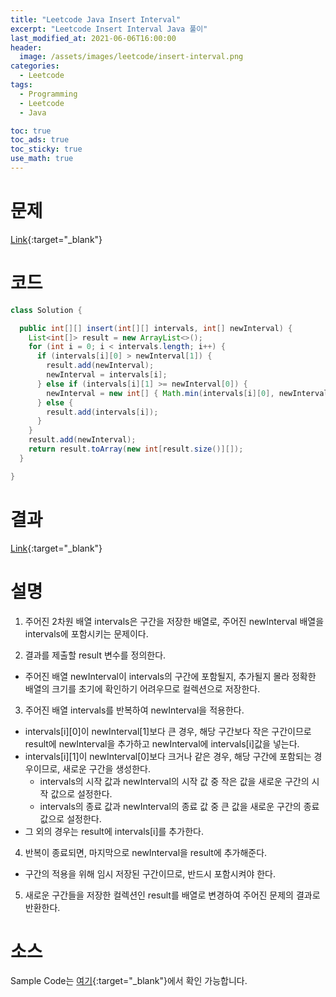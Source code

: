 ```yaml
---
title: "Leetcode Java Insert Interval"
excerpt: "Leetcode Insert Interval Java 풀이"
last_modified_at: 2021-06-06T16:00:00
header:
  image: /assets/images/leetcode/insert-interval.png
categories:
  - Leetcode
tags:
  - Programming
  - Leetcode
  - Java

toc: true
toc_ads: true
toc_sticky: true
use_math: true
---
```

# 문제
[Link](https://leetcode.com/problems/insert-interval/){:target="_blank"}

# 코드
```java
class Solution {

  public int[][] insert(int[][] intervals, int[] newInterval) {
    List<int[]> result = new ArrayList<>();
    for (int i = 0; i < intervals.length; i++) {
      if (intervals[i][0] > newInterval[1]) {
        result.add(newInterval);
        newInterval = intervals[i];
      } else if (intervals[i][1] >= newInterval[0]) {
        newInterval = new int[] { Math.min(intervals[i][0], newInterval[0]), Math.max(intervals[i][1], newInterval[1]) };
      } else {
        result.add(intervals[i]);
      }
    }
    result.add(newInterval);
    return result.toArray(new int[result.size()][]);
  }

}
```

# 결과
[Link](https://leetcode.com/submissions/detail/503746870/){:target="_blank"}

# 설명
1. 주어진 2차원 배열 intervals은 구간을 저장한 배열로, 주어진 newInterval 배열을 intervals에 포함시키는 문제이다.

2. 결과를 제출할 result 변수를 정의한다.
- 주어진 배열 newInterval이 intervals의 구간에 포함될지, 추가될지 몰라 정확한 배열의 크기를 초기에 확인하기 어려우므로 컬렉션으로 저장한다.

3. 주어진 배열 intervals를 반복하여 newInterval을 적용한다.
- intervals[i][0]이 newInterval[1]보다 큰 경우, 해당 구간보다 작은 구간이므로 result에 newInterval을 추가하고 newInterval에 intervals[i]값을 넣는다.
- intervals[i][1]이 newInterval[0]보다 크거나 같은 경우, 해당 구간에 포함되는 경우이므로, 새로운 구간을 생성한다.
  - intervals의 시작 값과 newInterval의 시작 값 중 작은 값을 새로운 구간의 시작 값으로 설정한다.
  - intervals의 종료 값과 newInterval의 종료 값 중 큰 값을 새로운 구간의 종료 값으로 설정한다.
- 그 외의 경우는 result에 intervals[i]를 추가한다.

4. 반복이 종료되면, 마지막으로 newInterval을 result에 추가해준다.
- 구간의 적용을 위해 임시 저장된 구간이므로, 반드시 포함시켜야 한다.

5. 새로운 구간들을 저장한 컬렉션인 result를 배열로 변경하여 주어진 문제의 결과로 반환한다.

# 소스
Sample Code는 [여기](https://github.com/GracefulSoul/leetcode/blob/master/src/main/java/gracefulsoul/problems/InsertInterval.java){:target="_blank"}에서 확인 가능합니다.